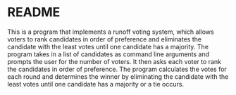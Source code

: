 # README
This is a program that implements a runoff voting system, which allows voters to rank candidates in order of preference and eliminates the candidate with the least votes until one candidate has a majority. The program takes in a list of candidates as command line arguments and prompts the user for the number of voters. It then asks each voter to rank the candidates in order of preference. The program calculates the votes for each round and determines the winner by eliminating the candidate with the least votes until one candidate has a majority or a tie occurs.
